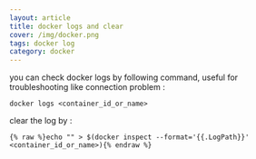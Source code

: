 ```yaml
---
layout: article
title: docker logs and clear
cover: /img/docker.png
tags: docker log
category: docker
---
```


you can check docker logs by following command, useful for troubleshooting like connection problem :

```
docker logs <container_id_or_name>
```

clear the log by :

```
{% raw %}echo "" > $(docker inspect --format='{{.LogPath}}' <container_id_or_name>){% endraw %}
```
